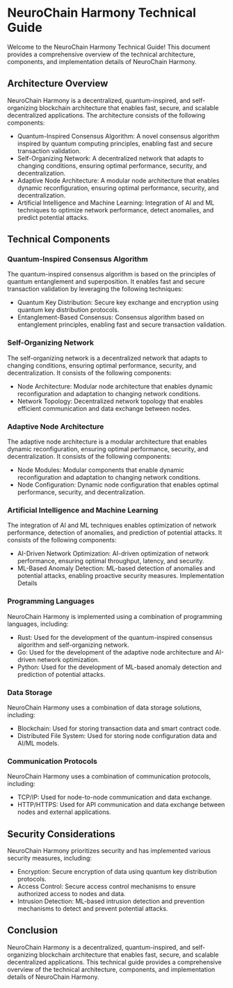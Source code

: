 # NeuroChain Harmony Technical Guide
Welcome to the NeuroChain Harmony Technical Guide! This document provides a comprehensive overview of the technical architecture, components, and implementation details of NeuroChain Harmony.

## Architecture Overview
NeuroChain Harmony is a decentralized, quantum-inspired, and self-organizing blockchain architecture that enables fast, secure, and scalable decentralized applications. The architecture consists of the following components:

- Quantum-Inspired Consensus Algorithm: A novel consensus algorithm inspired by quantum computing principles, enabling fast and secure transaction validation.
- Self-Organizing Network: A decentralized network that adapts to changing conditions, ensuring optimal performance, security, and decentralization.
- Adaptive Node Architecture: A modular node architecture that enables dynamic reconfiguration, ensuring optimal performance, security, and decentralization.
- Artificial Intelligence and Machine Learning: Integration of AI and ML techniques to optimize network performance, detect anomalies, and predict potential attacks.

## Technical Components

### Quantum-Inspired Consensus Algorithm
The quantum-inspired consensus algorithm is based on the principles of quantum entanglement and superposition. It enables fast and secure transaction validation by leveraging the following techniques:

- Quantum Key Distribution: Secure key exchange and encryption using quantum key distribution protocols.
- Entanglement-Based Consensus: Consensus algorithm based on entanglement principles, enabling fast and secure transaction validation.

### Self-Organizing Network
The self-organizing network is a decentralized network that adapts to changing conditions, ensuring optimal performance, security, and decentralization. It consists of the following components:

- Node Architecture: Modular node architecture that enables dynamic reconfiguration and adaptation to changing network conditions.
- Network Topology: Decentralized network topology that enables efficient communication and data exchange between nodes.

### Adaptive Node Architecture
The adaptive node architecture is a modular architecture that enables dynamic reconfiguration, ensuring optimal performance, security, and decentralization. It consists of the following components:

- Node Modules: Modular components that enable dynamic reconfiguration and adaptation to changing network conditions.
- Node Configuration: Dynamic node configuration that enables optimal performance, security, and decentralization.

### Artificial Intelligence and Machine Learning
The integration of AI and ML techniques enables optimization of network performance, detection of anomalies, and prediction of potential attacks. It consists of the following components:

- AI-Driven Network Optimization: AI-driven optimization of network performance, ensuring optimal throughput, latency, and security.
- ML-Based Anomaly Detection: ML-based detection of anomalies and potential attacks, enabling proactive security measures.
Implementation Details

### Programming Languages
NeuroChain Harmony is implemented using a combination of programming languages, including:

- Rust: Used for the development of the quantum-inspired consensus algorithm and self-organizing network.
- Go: Used for the development of the adaptive node architecture and AI-driven network optimization.
- Python: Used for the development of ML-based anomaly detection and prediction of potential attacks.

### Data Storage
NeuroChain Harmony uses a combination of data storage solutions, including:

- Blockchain: Used for storing transaction data and smart contract code.
- Distributed File System: Used for storing node configuration data and AI/ML models.

### Communication Protocols
NeuroChain Harmony uses a combination of communication protocols, including:

- TCP/IP: Used for node-to-node communication and data exchange.
- HTTP/HTTPS: Used for API communication and data exchange between nodes and external applications.

## Security Considerations
NeuroChain Harmony prioritizes security and has implemented various security measures, including:

- Encryption: Secure encryption of data using quantum key distribution protocols.
- Access Control: Secure access control mechanisms to ensure authorized access to nodes and data.
- Intrusion Detection: ML-based intrusion detection and prevention mechanisms to detect and prevent potential attacks.

## Conclusion
NeuroChain Harmony is a decentralized, quantum-inspired, and self-organizing blockchain architecture that enables fast, secure, and scalable decentralized applications. This technical guide provides a comprehensive overview of the technical architecture, components, and implementation details of NeuroChain Harmony.
